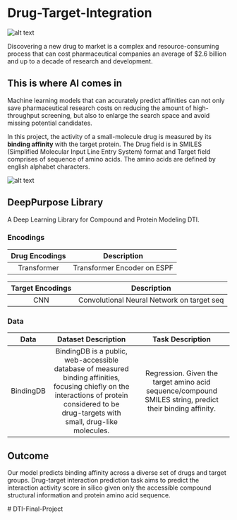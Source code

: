 # Drug-Target-Integration

![alt text](https://thumb.tildacdn.com/tild3332-3535-4761-b562-373639353431/-/format/webp/noroot.png)

Discovering a new drug to market is a complex and resource-consuming process that can cost pharmaceutical companies an average of $2.6 billion and up to a decade of research and development.

## **This is where AI comes in** 

Machine learning models that can accurately predict affinities can not only save pharmaceutical research costs on reducing the amount of high-throughput screening, but also to enlarge the search space and avoid missing potential candidates.

In this project, the activity of a small-molecule drug is measured by its **binding affinity** with the target protein. The Drug field is in SMILES (Simplified Molecular Input Line Entry System) format and Target field comprises of sequence of amino acids. The amino acids are defined by english alphabet characters. 

![alt text](https://i0.wp.com/www.compoundchem.com/wp-content/uploads/2014/09/20-Common-Amino-Acids-v3.png?ssl=1)

## DeepPurpose Library
A Deep Learning Library for Compound and Protein Modeling DTI.

### Encodings

| Drug Encodings | Description  |
| :---:   | :---: | 
| Transformer | Transformer Encoder on ESPF |

| Target Encodings | Description  |
| :---:   | :---: |
| CNN | Convolutional Neural Network on target seq |

### Data 

| Data | Dataset Description | Task Description |
| :---:   | :---: | :---: | 
| BindingDB | BindingDB is a public, web-accessible database of measured binding affinities, focusing chiefly on the interactions of protein considered to be drug-targets with small, drug-like molecules. | Regression. Given the target amino acid sequence/compound SMILES string, predict their binding affinity. |

## Outcome

Our model predicts binding affinity across a diverse set of drugs and target groups. Drug-target interaction prediction task aims to predict the interaction activity score in silico given only the accessible compound structural information and protein amino acid sequence.

#   D T I - F i n a l - P r o j e c t  
 